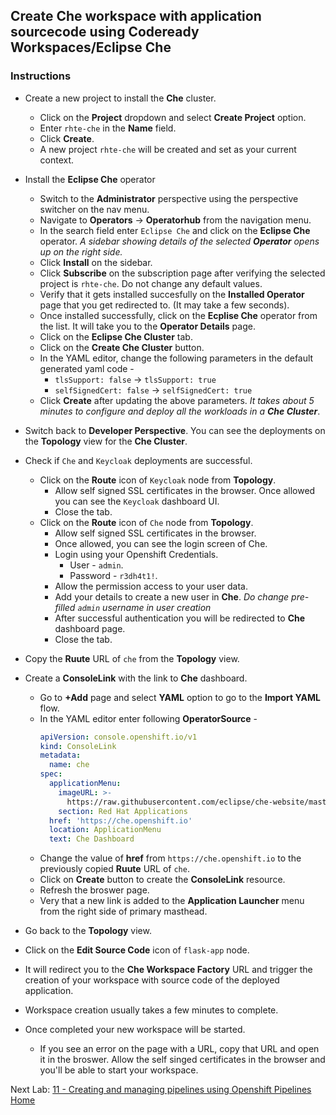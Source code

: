 ## Create Che workspace with application sourcecode using Codeready Workspaces/Eclipse Che

### Instructions

- Create a new project to install the **Che** cluster.
  - Click on the **Project** dropdown and select **Create Project** option.
  - Enter `rhte-che` in the **Name** field.
  - Click **Create**.
  - A new project `rhte-che` will be created and set as your current context.


- Install the **Eclipse Che** operator
  - Switch to the **Administrator** perspective using the perspective switcher on the nav menu.
  - Navigate to **Operators** -> **Operatorhub** from the navigation menu. 
  - In the search field enter `Eclipse Che` and click on the **Eclipse Che** operator. *A sidebar showing details of the selected **Operator** opens up on the right side.*
  - Click **Install** on the sidebar.
  - Click **Subscribe** on the subscription page after verifying the selected project is `rhte-che`. Do not change any default values.
  - Verify that it gets installed succesfully on the **Installed Operator** page that you get redirected to. (It may take a few seconds).
  - Once installed successfully, click on the **Ecplise Che** operator from the list. It will take you to the **Operator Details** page.
  - Click on the **Eclipse Che Cluster** tab.
  - Click on the **Create Che Cluster** button.
  - In the YAML editor, change the following parameters in the default generated yaml code - 
    - `tlsSupport: false` -> `tlsSupport: true`
    - `selfSignedCert: false` -> `selfSignedCert: true`
  - Click **Create** after updating the above parameters. *It takes about 5 minutes to configure and deploy all the workloads in a **Che Cluster***.

- Switch back to **Developer Perspective**. You can see the deployments on the **Topology** view for the **Che Cluster**.

- Check if `Che` and `Keycloak` deployments are successful.
  - Click on the **Route** icon of `Keycloak` node from **Topology**.
    - Allow self signed SSL certificates in the browser. Once allowed you can see the `Keycloak` dashboard UI.
    - Close the tab.
  - Click on the **Route** icon of `Che` node from **Topology**.
    - Allow self signed SSL certificates in the browser.
    - Once allowed, you can see the login screen of Che.
    - Login using your Openshift Credentials. 
      - User - `admin`.
      - Password - `r3dh4t1!`.
    - Allow the permission access to your user data.
    - Add your details to create a new user in **Che**. *Do change pre-filled `admin` username in user creation*
    - After successful authentication you will be redirected to **Che** dashboard page.
    - Close the tab.

- Copy the **Ruute** URL of `che` from the **Topology** view.

- Create a **ConsoleLink** with the link to **Che** dashboard.
  - Go to **+Add** page and select **YAML** option to go to the **Import YAML** flow.
  - In the YAML editor enter following **OperatorSource** - 
    ```yaml
    apiVersion: console.openshift.io/v1
    kind: ConsoleLink
    metadata:
      name: che
    spec:
      applicationMenu:
        imageURL: >-
          https://raw.githubusercontent.com/eclipse/che-website/master/che/images/ico/96x96.png
        section: Red Hat Applications
      href: 'https://che.openshift.io'
      location: ApplicationMenu
      text: Che Dashboard
    ```
  - Change the value of **href** from `https://che.openshift.io` to the previously copied **Ruute** URL of `che`. 
  - Click on **Create** button to create the **ConsoleLink** resource.
  - Refresh the broswer page.
  - Very that a new link is added to the **Application Launcher** menu from the right side of primary masthead.

- Go back to the **Topology** view.
- Click on the **Edit Source Code** icon of `flask-app` node.
- It will redirect you to the **Che Workspace Factory** URL and trigger the creation of your workspace with source code of the deployed application.
- Workspace creation usually takes a few minutes to complete.
- Once completed your new workspace will be started.
  - If you see an error on the page with a URL, copy that URL and open it in the broswer. Allow the self singed certificates in the browser and you'll be able to start your workspace.

Next Lab: [11 - Creating and managing pipelines using Openshift Pipelines](./tekton.md)<br>
[Home](./README.md)
